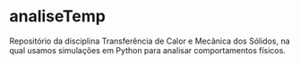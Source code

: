 # analiseTemp

Repositório da disciplina Transferência de Calor e Mecânica dos Sólidos, na qual usamos simulações em Python para analisar comportamentos físicos.
